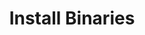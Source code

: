 ---
sidebar_position: 2
title: "Install Binaries"
sidebar_label: "Install Binaries"
description: "Deploy pre-compiled software in Debian environments - install binary packages, manage executable files, setup standalone applications, and handle binary distributions."
keywords:
  - "debian binary installation"
  - "pre-compiled software"
  - "executable installation"
  - "standalone applications"
  - "binary packages"
tags:
  - debian
  - binary-installation
  - pre-compiled-software
  - executable-files
  - standalone-apps
slug: /linux/debian/software/software-installation/install-binaries
---